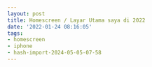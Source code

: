 ```yaml
---
layout: post
title: Homescreen / Layar Utama saya di 2022
date: '2022-01-24 08:16:05'
tags:
- homescreen
- iphone
- hash-import-2024-05-05-07-58
---
```


